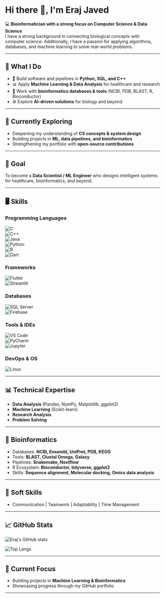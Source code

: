 # Hi there 👋, I'm Eraj Javed  

💻 **Bioinformatician with a strong focus on Computer Science & Data Science**  
I have a strong background in connecting biological concepts with computer science. Additionally, I have  a passion for applying algorithms, databases, and machine learning to solve real-world problems.  

---

## 🚀 What I Do  

- 🐍 Build software and pipelines in **Python, SQL, and C++**  
- 📊 Apply **Machine Learning & Data Analysis** for healthcare and research  
- 🧬 Work with **bioinformatics databases & tools** (NCBI, PDB, BLAST, R, Bioconductor)  
- ⚙️ Explore **AI-driven solutions** for biology and beyond  

---

## 🌱 Currently Exploring  

- Deepening my understanding of **CS concepts & system design**  
- Building projects in **ML, data pipelines, and bioinformatics**  
- Strengthening my portfolio with **open-source contributions**  

---

## 🎯 Goal  

To become a **Data Scientist / ML Engineer** who designs intelligent systems for healthcare, bioinformatics, and beyond.  

---

## 🖥️ Skills  

### Programming Languages  
![C](https://img.shields.io/badge/C-00599C?style=for-the-badge&logo=c&logoColor=white)  
![C++](https://img.shields.io/badge/C++-00599C?style=for-the-badge&logo=cplusplus&logoColor=white)  
![Java](https://img.shields.io/badge/Java-007396?style=for-the-badge&logo=java&logoColor=white)  
![Python](https://img.shields.io/badge/Python-3776AB?style=for-the-badge&logo=python&logoColor=white)  
![R](https://img.shields.io/badge/R-276DC3?style=for-the-badge&logo=r&logoColor=white)  
![Dart](https://img.shields.io/badge/Dart-0175C2?style=for-the-badge&logo=dart&logoColor=white)  

### Frameworks  
![Flutter](https://img.shields.io/badge/Flutter-02569B?style=for-the-badge&logo=flutter&logoColor=white)  
![Streamlit](https://img.shields.io/badge/Streamlit-FF4B4B?style=for-the-badge&logo=streamlit&logoColor=white)  

### Databases  
![SQL Server](https://img.shields.io/badge/SQL%20Server-CC2927?style=for-the-badge&logo=microsoftsqlserver&logoColor=white)  
![Firebase](https://img.shields.io/badge/Firebase-FFCA28?style=for-the-badge&logo=firebase&logoColor=black)  

### Tools & IDEs  
![VS Code](https://img.shields.io/badge/VS%20Code-007ACC?style=for-the-badge&logo=visualstudiocode&logoColor=white)  
![PyCharm](https://img.shields.io/badge/PyCharm-000000?style=for-the-badge&logo=pycharm&logoColor=green)  
![Jupyter](https://img.shields.io/badge/Jupyter-F37626?style=for-the-badge&logo=jupyter&logoColor=white)  

### DevOps & OS  
![Linux](https://img.shields.io/badge/Linux-FCC624?style=for-the-badge&logo=linux&logoColor=black)  

---

## 📊 Technical Expertise  

- **Data Analysis** (Pandas, NumPy, Matplotlib, ggplot2)  
- **Machine Learning** (Scikit-learn)  
- **Research Analysis**  
- **Problem Solving**  

---

## 🧬 Bioinformatics  

- Databases: **NCBI, Ensembl, UniProt, PDB, KEGG**  
- Tools: **BLAST, Clustal Omega, Galaxy**  
- Pipelines: **Snakemake, Nextflow**  
- R Ecosystem: **Bioconductor, tidyverse, ggplot2**  
- Skills: **Sequence alignment, Molecular docking, Omics data analysis**  

---

## 🤝 Soft Skills  

- Communication | Teamwork | Adaptability | Time Management  

---

## 📈 GitHub Stats  

![Eraj's GitHub stats](https://github-readme-stats.vercel.app/api?username=ErajJaved&show_icons=true&theme=radical)  

![Top Langs](https://github-readme-stats.vercel.app/api/top-langs/?username=ErajJaved&layout=compact&theme=radical)  

---

## 🌱 Current Focus  

- Building projects in **Machine Learning & Bioinformatics**  
- Showcasing progress through my GitHub portfolio  

---
